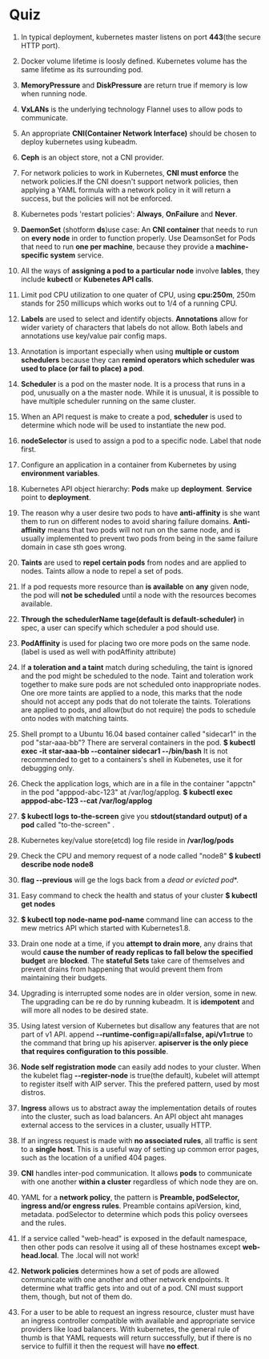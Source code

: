 # Quiz

1. In typical deployment, kubernetes master listens on port **443**(the secure HTTP port).

2. Docker volume lifetime is loosly defined. Kubernetes volume has the same lifetime as its surrounding pod.

3. **MemoryPressure** and **DiskPressure** are return true if memory is low when running node.

4. **VxLANs** is the underlying technology Flannel uses to allow pods to communicate.

5. An appropriate **CNI(Container Network Interface)** should be chosen to deploy kubernetes using kubeadm.

6. **Ceph** is an object store, not a CNI provider.

7. For network policies to work in Kubernetes, **CNI must enforce** the network policies.If the CNI doesn't support network policies, then applying a YAML formula with a network policy in it will return a success, but the policies will not be enforced.

8. Kubernetes pods 'restart policies': **Always**, **OnFailure** and **Never**.

9. **DaemonSet** (shotform **ds**)use case: An **CNI container** that needs to run on **every node** in order to function properly. Use DeamsonSet for Pods that need to run **one per machine**, because they provide a **machine-specific system** service.

10. All the ways of **assigning a pod to a particular node** involve **lables**, they include **kubectl** or **Kubenetes API calls**.  

11. Limit pod CPU utilization to one quater of CPU, using **cpu:250m**, 250m stands for 250 millicups which works out to 1/4 of a running CPU.

12. **Labels** are used to select and identify objects. **Annotations** allow for wider variety of characters that labels do not allow. Both labels and annotations use key/value pair config maps.

13. Annotation is important especially when using **multiple or custom schedulers** because they can **remind operators which scheduler was used to place (or fail to place) a pod**.

14. **Scheduler** is a pod on the master node. It is a process that runs in a pod, unusually on a the master node. While it is unusual, it is possible to have multiple scheduler running on the same cluster.

15. When an API request is make to create a pod, **scheduler** is used to determine which node will be used to instantiate the new pod.

16. **nodeSelector** is used to assign a pod to a specific node. Label that node first.

17. Configure an application in a container from Kubernetes by using **environment variables**.

18. Kubernetes API object hierarchy: **Pods** make up **deployment**. **Service** point to **deployment**.

19. The reason why a user desire two pods to have **anti-affinity** is she want them to run on different nodes to avoid sharing failure domains. **Anti-affinity** means that two pods will not run on the same node, and is usually implemented to prevent two pods from being in the same failure domain in case sth goes wrong.

20. **Taints** are used to **repel certain pods** from nodes and are applied to nodes. Taints allow a node to repel a set of pods.  

21. If a pod requests more resource than **is available** on **any** given node, the pod will **not be scheduled** until a node with the resources becomes available.

22. **Through the schedulerName tage(default is default-scheduler)** in spec, a user can specify which scheduler a pod should use.

23. **PodAffinity** is used for placing two ore more pods on the same node. (label is used as well with podAffinity attribute)

24. If **a toleration and a taint** match during scheduling, the taint is ignored and the pod might be scheduled to the node. Taint and toleration work together to make sure pods are not scheduled onto inappropriate nodes. One ore more taints are applied to a node, this marks that the node should not accept any pods that do not tolerate the taints. Tolerations are applied to pods, and allow(but do not require) the pods to schedule onto nodes with matching taints.

25. Shell prompt to a Ubuntu 16.04 based container called "sidecar1" in the pod "star-aaa-bb"? There are serveral containers in the pod. **$ kubectl exec -it star-aaa-bb --container sidecar1 --/bin/bash** It is not recommended to get to a containers's shell in Kubenetes, use it for debugging only.

26. Check the application logs, which are in a file in the container "appctn" in the pod "apppod-abc-123" at /var/log/applog. **$ kubectl exec apppod-abc-123 --cat /var/log/applog**

27. **$ kubectl logs to-the-screen** give you **stdout(standard output) of a pod** called "to-the-screen" .

28. Kubernetes key/value store(etcd) log file reside in **/var/log/pods**

29. Check the CPU and memory request of a node called "node8" **$ kubectl describe node node8**

30. **flag --previous** will ge the logs back from a **dead or evicted* pod**.

31. Easy command to check the health and status of your cluster **$ kubectl get nodes**

32. **$ kubectl top node-name pod-name** command line can access to the mew metrics API which started with Kubernetes1.8.

33. Drain one node at a time, if you **attempt to drain more**, any drains that would **cause the number of ready replicas to fall below the specified budget** are **blocked**. The **stateful Sets** take care of themselves and prevent drains from happening that would prevent them from maintaining their budgets.

34. Upgrading is interrupted some nodes are in older version, some in new. The upgrading can be re do by running kubeadm. It is **idempotent** and will more all nodes to be desired state.

35. Using latest version of Kubernetes but disallow any features that are not part of v1 API. append **--runtime-config=api/all=false, api/v1=true** to the command that bring up his apiserver. **apiserver is the only piece that requires configuration to this possible**.

36. **Node self registration mode** can easily add nodes to your cluster. When the kubelet flag **--register-node** is true(the default), kubelet will attempt to register itself with AIP server. This the prefered pattern, used by most distros.  

37. **Ingress** allows us to abstract away the implementation details of routes into the cluster, such as load balancers. An API object aht manages external access to the services in a cluster, usually HTTP.

38. If an ingress request is made with **no associated rules**, all traffic is sent to a **single host**. This is a useful way of setting up common error pages, such as the location of a unified 404 pages.

39. **CNI** handles inter-pod communication. It allows **pods** to communicate with one another **within a cluster** regardless of which node they are on.

40. YAML for a **network policy**, the pattern is **Preamble, podSelector, ingress and/or engress rules**. Preamble contains apiVersion, kind, metadata. podSelector to determine which pods this policy oversees and the rules.

41. If a service called "web-head" is exposed in the default namespace, then other pods can resolve it using all of these hostnames except **web-head.local**. The .local will not work!

42. **Network policies** determines how a set of pods are allowed communicate with one another and other network endpoints. It determine what traffic gets into and out of a pod. CNI must support them, though, but not of them do.

43.  For a user to be able to request an ingress resource, cluster must have an ingress controller compatible with available and appropriate service providers like load balancers. With kubernetes, the general rule of thumb is that YAML requests will return successfully, but if there is no service to fulfill it then the request will have **no effect**.
